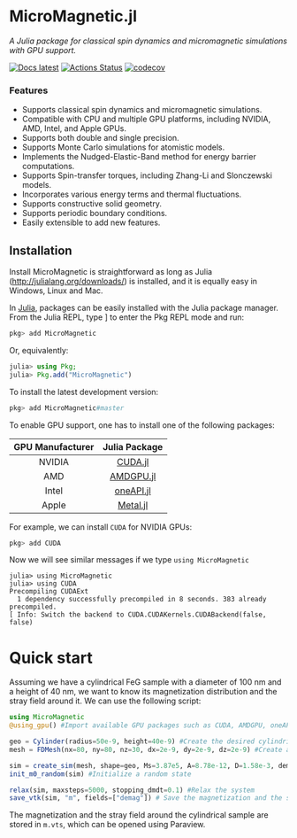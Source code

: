 # MicroMagnetic.jl

_A Julia package for classical spin dynamics and micromagnetic simulations with GPU support._

[![Docs latest](https://img.shields.io/badge/docs-latest-blue.svg)](https://ww1g11.github.io/MicroMagnetic.jl/)
[![Actions Status](https://github.com/ww1g11/MicroMagnetic.jl/workflows/CI/badge.svg)](https://github.com/ww1g11/MicroMagnetic.jl/actions)
[![codecov](https://codecov.io/github/ww1g11/MicroMagnetic.jl/branch/master/graph/badge.svg?token=2t4oGYcWUu)](https://codecov.io/github/ww1g11/MicroMagnetic.jl)


### Features

- Supports classical spin dynamics and micromagnetic simulations.
- Compatible with CPU and multiple GPU platforms, including NVIDIA, AMD, Intel, and Apple GPUs.
- Supports both double and single precision.
- Supports Monte Carlo simulations for atomistic models.
- Implements the Nudged-Elastic-Band method for energy barrier computations.
- Supports Spin-transfer torques, including Zhang-Li and Slonczewski models.
- Incorporates various energy terms and thermal fluctuations.
- Supports constructive solid geometry.
- Supports periodic boundary conditions.
- Easily extensible to add new features.


## Installation

Install MicroMagnetic is straightforward as long as Julia (<http://julialang.org/downloads/>) is installed, and it is equally easy in Windows, Linux and Mac.  

In [Julia](http://julialang.org), packages can be easily installed with the Julia package manager.
From the Julia REPL, type ] to enter the Pkg REPL mode and run:

```julia
pkg> add MicroMagnetic
```

Or, equivalently:

```julia
julia> using Pkg;
julia> Pkg.add("MicroMagnetic")
```

To install the latest development version:
```julia
pkg> add MicroMagnetic#master
```


To enable GPU support, one has to install one of the following packages:

| GPU Manufacturer      | Julia Package                                      |
| :------------------:  | :-----------------------------------------------:  |
| NVIDIA                | [CUDA.jl](https://github.com/JuliaGPU/CUDA.jl)     |
| AMD                   | [AMDGPU.jl](https://github.com/JuliaGPU/AMDGPU.jl) |
| Intel                 | [oneAPI.jl](https://github.com/JuliaGPU/oneAPI.jl) |
| Apple                 | [Metal.jl](https://github.com/JuliaGPU/Metal.jl)   |

For example, we can install `CUDA` for NVIDIA GPUs:

```julia
pkg> add CUDA
```

Now we will see similar messages if we type `using MicroMagnetic`

```
julia> using MicroMagnetic
julia> using CUDA
Precompiling CUDAExt
  1 dependency successfully precompiled in 8 seconds. 383 already precompiled.
[ Info: Switch the backend to CUDA.CUDAKernels.CUDABackend(false, false)
```


# Quick start
Assuming we have a cylindrical FeG sample with a diameter of 100 nm and a height of 40 nm, we want to know 
its magnetization distribution and the stray field around it. We can use the following script: 

```julia
using MicroMagnetic
@using_gpu() #Import available GPU packages such as CUDA, AMDGPU, oneAPI or Metal

geo = Cylinder(radius=50e-9, height=40e-9) #Create the desired cylindrical shape
mesh = FDMesh(nx=80, ny=80, nz=30, dx=2e-9, dy=2e-9, dz=2e-9) #Create a finite difference mesh

sim = create_sim(mesh, shape=geo, Ms=3.87e5, A=8.78e-12, D=1.58e-3, demag=true) #Create a Sim
init_m0_random(sim) #Initialize a random state

relax(sim, maxsteps=5000, stopping_dmdt=0.1) #Relax the system
save_vtk(sim, "m", fields=["demag"]) # Save the magnetization and the stray field into vtk.
```
The magnetization and the stray field around the cylindrical sample are stored in `m.vts`, which can be opened using Paraview. 
